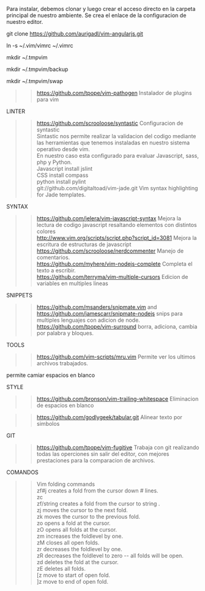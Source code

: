 Para instalar, debemos clonar y luego crear el acceso directo en la carpeta principal de nuestro ambiente.
Se crea el enlace de la configuracion de nuestro editor.

git clone https://github.com/aurigadl/vim-angularjs.git

ln -s ~/.vim/vimrc  ~/.vimrc

mkdir ~/.tmpvim

mkdir ~/.tmpvim/backup

mkdir ~/.tmpvim/swap


>> https://github.com/tpope/vim-pathogen
Instalador de plugins para vim


LINTER
>> https://github.com/scrooloose/syntastic
Configuracion de syntastic<br />
Sintastic nos permite realizar la validacion del codigo mediante las herramientas que tenemos instaladas en nuestro sistema operativo desde vim.<br />
En nuestro caso esta configurado para evaluar Javascript, sass, php y Python.<br />
	Javascript install jslint<br />
	CSS install compass<br />
	python install  pylint<br />
>> git://github.com/digitaltoad/vim-jade.git
Vim syntax highlighting for Jade templates.

SYNTAX
>> https://github.com/jelera/vim-javascript-syntax
Mejora la lectura de codigo javascript resaltando elementos con distintos colores<br />
>> http://www.vim.org/scripts/script.php?script_id=3081
Mejora la escritura de estructuras de javascript<br />
>> https://github.com/scrooloose/nerdcommenter
Manejo de comentarios.<br />
>> https://github.com/myhere/vim-nodejs-complete
Completa el texto a escribir.<br />
>>https://github.com/terryma/vim-multiple-cursors
Edicion de variables en multiples lineas<br />


SNIPPETS
>> https://github.com/msanders/snipmate.vim and https://github.com/jamescarr/snipmate-nodejs
snips para multiples lenguajes con adicion de node.<br />
>> https://github.com/tpope/vim-surround
borra, adiciona, cambia por palabra y bloques.<br />

TOOLS
>> https://github.com/vim-scripts/mru.vim
Permite ver los ultimos archivos trabajados.<br />

>>
<F4> permite camiar espacios en blanco<br />


STYLE
>> https://github.com/bronson/vim-trailing-whitespace
Eliminacion de espacios en blanco<br />

>> https://github.com/godlygeek/tabular.git
Alinear texto por simbolos<br />


GIT
>> https://github.com/tpope/vim-fugitive
Trabaja con git realizando todas las operciones sin salir del editor, con mejores prestaciones para la comparacion de archivos.<br />


COMANDOS
>>Vim folding commands<br />
zf#j creates a fold from the cursor down # lines.<br />
zc<br />
zf/string creates a fold from the cursor to string .<br />
zj moves the cursor to the next fold.<br />
zk moves the cursor to the previous fold.<br />
zo opens a fold at the cursor.<br />
zO opens all folds at the cursor.<br />
zm increases the foldlevel by one.<br />
zM closes all open folds.<br />
zr decreases the foldlevel by one.<br />
zR decreases the foldlevel to zero -- all folds will be open.<br />
zd deletes the fold at the cursor.<br />
zE deletes all folds.<br />
[z move to start of open fold.<br />
]z move to end of open fold.<br />
